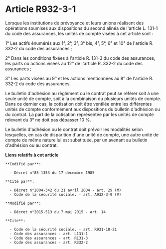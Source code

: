 # Article R932-3-1

Lorsque les institutions de prévoyance et leurs unions réalisent des opérations soumises aux dispositions du second alinéa de
l'article L. 131-1 du code des assurances, les unités de compte visées à cet article sont : 

1° Les actifs énumérés aux 1°, 2°, 3°, 3° bis, 4°, 5°, 6° et 10° de l'article R. 332-2 du code des assurances ; 

2° Dans les conditions fixées à l'article R. 131-3 du code des assurances, les parts ou actions visées au 12° de l'article R.
332-2 du code des assurances ; 

3° Les parts visées au 9° et les actions mentionnées au 8° de l'article R. 332-2 du code des assurances. 

Le bulletin d'adhésion au règlement ou le contrat peut se référer soit à une seule unité de compte, soit à la combinaison du
plusieurs unités de compte. Dans ce dernier cas, la cotisation doit être ventilée entre les différentes unités de compte
conformément aux dispositions du bulletin d'adhésion ou du contrat. La part de la cotisation représentée par les unités de
compte relevant du 3° ne doit pas dépasser 10 %. 

Le bulletin d'adhésion ou le contrat doit prévoir les modalités selon lesquelles, en cas de disparition d'une unité de
compte, une autre unité de compte de même nature lui est substituée, par un avenant au bulletin d'adhésion ou au contrat.

**Liens relatifs à cet article**

	**Codifié par**:

	  - Décret n°85-1353 du 17 décembre 1985

	**Cité par**:

	  - Décret n°2004-342 du 21 avril 2004 - art. 29 (M)
	  - Code de la sécurité sociale. - art. A932-3-9 (V)

	**Modifié par**:

	  - Décret n°2015-513 du 7 mai 2015 - art. 14

	**Cite**:

	  - Code de la sécurité sociale. - art. R931-10-21
	  - Code des assurances - art. L131-1
	  - Code des assurances - art. R131-3
	  - Code des assurances - art. R332-2
